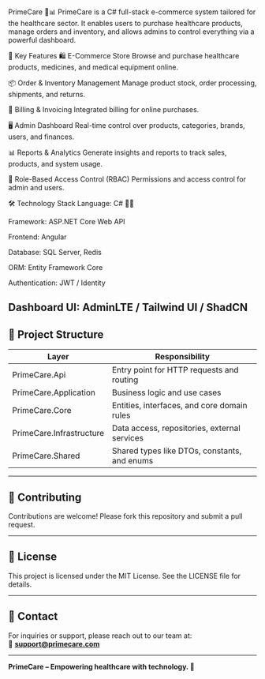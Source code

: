 PrimeCare 🛒📊
PrimeCare is a C# full-stack e-commerce system tailored for the healthcare sector. It enables users to purchase healthcare products, manage orders and inventory, and allows admins to control everything via a powerful dashboard.

🌟 Key Features
🛍 E-Commerce Store
Browse and purchase healthcare products, medicines, and medical equipment online.

📦 Order & Inventory Management
Manage product stock, order processing, shipments, and returns.

🧾 Billing & Invoicing
Integrated billing for online purchases.

🖥 Admin Dashboard
Real-time control over products, categories, brands, users, and finances.

📊 Reports & Analytics
Generate insights and reports to track sales, products, and system usage.

🔐 Role-Based Access Control (RBAC)
Permissions and access control for admin and users.

🛠 Technology Stack
Language: C# 👨‍💻

Framework: ASP.NET Core Web API

Frontend: Angular

Database: SQL Server, Redis

ORM: Entity Framework Core

Authentication: JWT / Identity

Dashboard UI: AdminLTE / Tailwind UI / ShadCN
---

## 📁 Project Structure

| Layer             | Responsibility                                    |
|------------------|---------------------------------------------------|
| PrimeCare.Api     | Entry point for HTTP requests and routing        |
| PrimeCare.Application | Business logic and use cases                  |
| PrimeCare.Core    | Entities, interfaces, and core domain rules      |
| PrimeCare.Infrastructure | Data access, repositories, external services |
| PrimeCare.Shared  | Shared types like DTOs, constants, and enums     |

---

## 🤝 Contributing

Contributions are welcome! Please fork this repository and submit a pull request.

---

## 📄 License

This project is licensed under the MIT License. See the LICENSE file for details.

---

## 📧 Contact

For inquiries or support, please reach out to our team at:  
📧 **support@primecare.com**

---

**PrimeCare – Empowering healthcare with technology. 💙**
